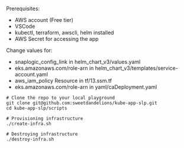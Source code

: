 Prerequisites:
  - AWS account (Free tier)
  - VSCode
  - kubectl, terraform, awscli, helm installed
  - AWS Secret for accessing the app

Change values for:
  - snaplogic_config_link in helm_chart_v3/values.yaml
  - eks.amazonaws.com/role-arn in helm_chart_v3/templates/service-account.yaml
  - aws_iam_policy Resource in tf/13.ssm.tf
  - eks.amazonaws.com/role-arn in yaml/caDeployment.yaml

```
# Clone the repo to your local playground
git clone git@github.com:sweetdandelions/kube-app-slp.git
cd kube-app-slp/scripts

# Provisioning infrastructure
./create-infra.sh

# Destroying infrastructure
./destroy-infra.sh
```






